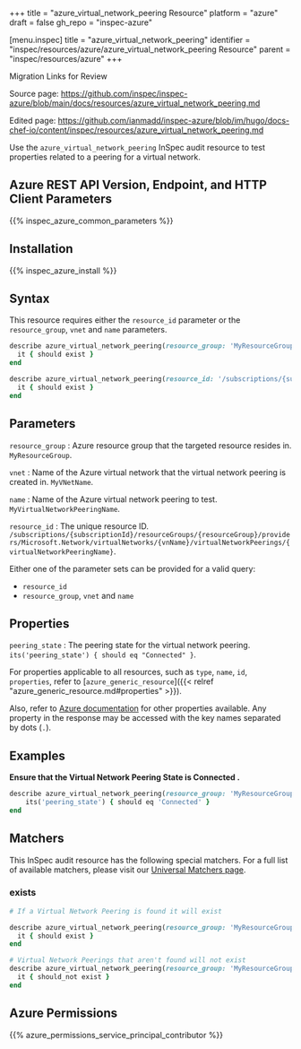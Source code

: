 +++
title = "azure_virtual_network_peering Resource"
platform = "azure"
draft = false
gh_repo = "inspec-azure"

[menu.inspec]
title = "azure_virtual_network_peering"
identifier = "inspec/resources/azure/azure_virtual_network_peering Resource"
parent = "inspec/resources/azure"
+++

<div class="admonition-note">
<p class="admonition-note-title">Migration Links for Review</p>
<div class="admonition-note-text">
<p>Source page: <a href="https://github.com/inspec/inspec-azure/blob/main/docs/resources/azure_virtual_network_peering.md">https://github.com/inspec/inspec-azure/blob/main/docs/resources/azure_virtual_network_peering.md</a></p>
<p>Edited page: <a href="https://github.com/ianmadd/inspec-azure/blob/im/hugo/docs-chef-io/content/inspec/resources/azure_virtual_network_peering.md">https://github.com/ianmadd/inspec-azure/blob/im/hugo/docs-chef-io/content/inspec/resources/azure_virtual_network_peering.md</a></p>
</div>
</div>


Use the `azure_virtual_network_peering` InSpec audit resource to test properties related to a peering for a virtual network.

## Azure REST API Version, Endpoint, and HTTP Client Parameters

{{% inspec_azure_common_parameters %}}

## Installation

{{% inspec_azure_install %}}

## Syntax

This resource requires either the `resource_id` parameter or the `resource_group`, `vnet` and `name` parameters.
```ruby
describe azure_virtual_network_peering(resource_group: 'MyResourceGroup',vnet: 'virtual-network-name' name: 'virtual-network-peering-name') do
  it { should exist }
end
```
```ruby
describe azure_virtual_network_peering(resource_id: '/subscriptions/{subscriptionId}/resourceGroups/{resourceGroup}/providers/Microsoft.Network/virtualNetworks/{vnName}/virtualNetworkPeerings/{virtualNetworkPeeringName}') do
  it { should exist }
end
```

## Parameters

`resource_group`
: Azure resource group that the targeted resource resides in. `MyResourceGroup`.

`vnet`
: Name of the Azure virtual network that the virtual network peering is created in. `MyVNetName`.

`name`
: Name of the Azure virtual network peering to test. `MyVirtualNetworkPeeringName`.

`resource_id`
: The unique resource ID. `/subscriptions/{subscriptionId}/resourceGroups/{resourceGroup}/providers/Microsoft.Network/virtualNetworks/{vnName}/virtualNetworkPeerings/{virtualNetworkPeeringName}`.

Either one of the parameter sets can be provided for a valid query:
- `resource_id`
- `resource_group`, `vnet` and `name`

## Properties

`peering_state`
: The peering state for the virtual network peering. `its('peering_state') { should eq "Connected" }`.

For properties applicable to all resources, such as `type`, `name`, `id`, `properties`, refer to [`azure_generic_resource`]({{< relref "azure_generic_resource.md#properties" >}}).

Also, refer to [Azure documentation](https://docs.microsoft.com/en-us/rest/api/virtualnetwork/virtual-network-peerings/get#virtualnetworkpeering) for other properties available. 
Any property in the response may be accessed with the key names separated by dots (`.`).

## Examples

**Ensure that the Virtual Network Peering State is Connected .**

```ruby
describe azure_virtual_network_peering(resource_group: 'MyResourceGroup',vnet: 'virtual-network-name' name: 'virtual-network-peering-name') do
    its('peering_state') { should eq 'Connected' }
end
```

## Matchers

This InSpec audit resource has the following special matchers. For a full list of available matchers, please visit our [Universal Matchers page](https://www.inspec.io/docs/reference/matchers/).

### exists

```ruby
# If a Virtual Network Peering is found it will exist

describe azure_virtual_network_peering(resource_group: 'MyResourceGroup',vnet: 'virtual-network-name' name: 'virtual-network-peering-name') do do
  it { should exist }
end

# Virtual Network Peerings that aren't found will not exist
describe azure_virtual_network_peering(resource_group: 'MyResourceGroup', vnet: 'MyVnetName', name: 'DoesNotExist') do
  it { should_not exist }
end
```

## Azure Permissions

{{% azure_permissions_service_principal_contributor %}}


